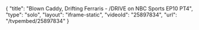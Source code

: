 {
    "title": "Blown Caddy, Drifting Ferraris - \/DRIVE on NBC Sports EP10 PT4",
    "type": "solo",
    "layout": "iframe-static",
    "videoId": "25897834",
    "url": "\/tvpembed\/25897834"
}